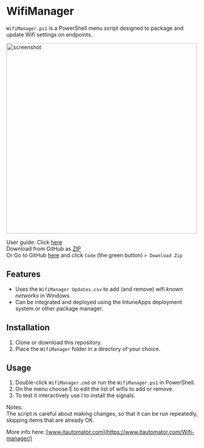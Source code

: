 # WifiManager

`WifiManager.ps1` is a PowerShell menu script designed to package and update Wifi settings on endpoints.

<img src=https://raw.githubusercontent.com/ITAutomator/Assets/main/Wifi\WifiManagerMain.png alt="screenshot" width="500"/>

User guide: Click [here](https://github.com/ITAutomator/WifiManager)  
Download from GitHub as [ZIP](https://github.com/ITAutomator/WifiManager/archive/refs/heads/main.zip)  
Or Go to GitHub [here](https://github.com/ITAutomator/WifiManager) and click `Code` (the green button) `> Download Zip`  

## Features

- Uses the  `WifiManager Updates.csv` to add (and remove) wifi *known networks* in Windows.
- Can be integrated and deployed using the IntuneApps deployment system or other package manager.

## Installation

1. Clone or download this repository.
2. Place the `WifiManager` folder in a directory of your choice.

## Usage

1. Double-click `WifiManager.cmd` or run the `WifiManager.ps1` in PowerShell.
2. On the menu choose E to edit the list of wifis to add or remove.
3. To test it interactively use I to install the signals.

Notes:  
The script is careful about making changes, so that it can be run repeatedly, skipping items that are already OK.  

More info here: [www.itautomator.com](https://www.itautomator.com/Wifi-manager/)